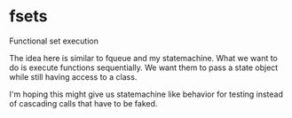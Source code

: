 # fsets
Functional set execution

The idea here is similar to fqueue and my statemachine.  What we want to do is execute functions sequentially. We want them to pass a state object while still having access to a class.  

I'm hoping this might give us statemachine like behavior for testing instead of cascading calls that have to be faked.



